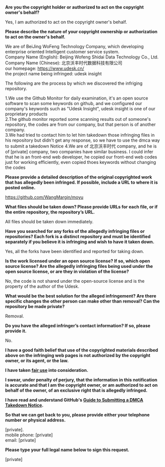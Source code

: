 **Are you the copyright holder or authorized to act on the copyright owner's behalf?**

Yes, I am authorized to act on the copyright owner's behalf.

**Please describe the nature of your copyright ownership or authorization to act on the owner's behalf.**

We are of BeiJing WoFeng Technology Company, which developing enterprise oriented Intelligent customer service system.  
Company Name (English): Beijing Wofeng Shidai Data Technology Co., Ltd.  
Company Name (Chinese): 北京沃丰时代数据科技有限公司  
our homepage: https://www.udesk.cn/  
the project name being infringed: udesk insight  

The following are the process by which we discovered the infriging repository.

1.We use the Github Monitor for daily examination, it's an open source software to scan some keywords on github, and we configured our company's keywords such as "Udesk Insight", udesk insight is one of our proprietary products  
2.The github monitor reported some scanning results out of someone's repository, the codes are from our company, but that person is of another company.  
3.We had tried to contact him to let him takedown those infringing files in his repository but didn't get any response, so we have to use the dmca way to submit a takedown Notice
4.We are of 北京沃丰时代 company, and he is of [private] company, two companies have similar business. I could infer that he is an front-end web developer, he copied our front-end web codes just for working efficiently, even copied thoes keywords without changing the codes

**Please provide a detailed description of the original copyrighted work that has allegedly been infringed. If possible, include a URL to where it is posted online.**

https://github.com/WangMargin/moyu

**What files should be taken down? Please provide URLs for each file, or if the entire repository, the repository’s URL.**

All files should be taken down immediately.

**Have you searched for any forks of the allegedly infringing files or repositories? Each fork is a distinct repository and must be identified separately if you believe it is infringing and wish to have it taken down.**

Yes, all the forks have been identified and reported for taking down.

**Is the work licensed under an open source license? If so, which open source license? Are the allegedly infringing files being used under the open source license, or are they in violation of the license?**

No, the code is not shared under the open-source license and is the property of the author of the Udesk.

**What would be the best solution for the alleged infringement? Are there specific changes the other person can make other than removal? Can the repository be made private?**

Removal.

**Do you have the alleged infringer’s contact information? If so, please provide it.**

No.

**I have a good faith belief that use of the copyrighted materials described above on the infringing web pages is not authorized by the copyright owner, or its agent, or the law.**

**I have taken <a href="https://www.lumendatabase.org/topics/22">fair use</a> into consideration.**

**I swear, under penalty of perjury, that the information in this notification is accurate and that I am the copyright owner, or am authorized to act on behalf of the owner, of an exclusive right that is allegedly infringed.**

**I have read and understand GitHub's <a href="https://docs.github.com/articles/guide-to-submitting-a-dmca-takedown-notice/">Guide to Submitting a DMCA Takedown Notice</a>.**

**So that we can get back to you, please provide either your telephone number or physical address.**

[private].  
mobile phone: [private]  
email: [private]  

**Please type your full legal name below to sign this request.**

[private] 
